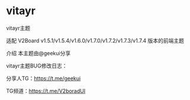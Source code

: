 # vitayr
vitayr主题

适配 V2Board v1.5.1/v1.5.4/v1.6.0/v1.7.0/v1.7.2/v1.7.3/v1.7.4 版本的前端主题

介绍
本主题由@geekui分享

vitayr主题BUG修改日志：




分享人TG：https://t.me/geekui

TG频道：https://t.me/V2boradUI
